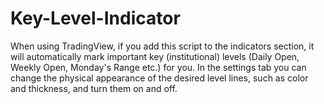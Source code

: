 # Key-Level-Indicator
When using TradingView, if you add this script to the indicators section, it will automatically mark important key (institutional) levels (Daily Open, Weekly Open, Monday's Range etc.) for you. 
In the settings tab you can change the physical appearance of the desired level lines, such as color and thickness, and turn them on and off. 
